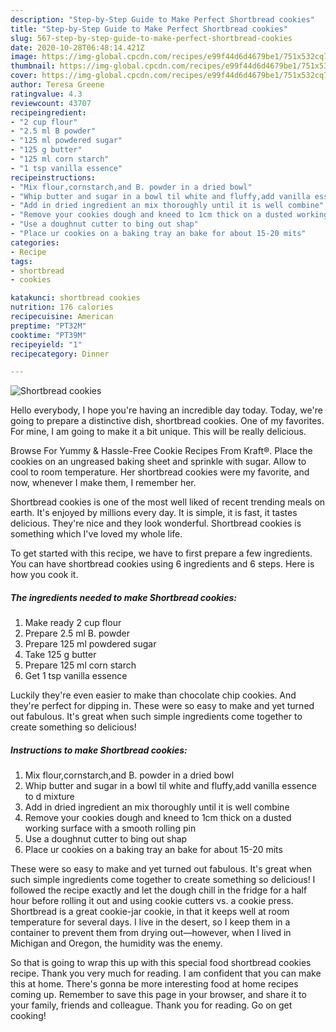 ```yaml
---
description: "Step-by-Step Guide to Make Perfect Shortbread cookies"
title: "Step-by-Step Guide to Make Perfect Shortbread cookies"
slug: 567-step-by-step-guide-to-make-perfect-shortbread-cookies
date: 2020-10-28T06:48:14.421Z
image: https://img-global.cpcdn.com/recipes/e99f44d6d4679be1/751x532cq70/shortbread-cookies-recipe-main-photo.jpg
thumbnail: https://img-global.cpcdn.com/recipes/e99f44d6d4679be1/751x532cq70/shortbread-cookies-recipe-main-photo.jpg
cover: https://img-global.cpcdn.com/recipes/e99f44d6d4679be1/751x532cq70/shortbread-cookies-recipe-main-photo.jpg
author: Teresa Greene
ratingvalue: 4.3
reviewcount: 43707
recipeingredient:
- "2 cup flour"
- "2.5 ml B powder"
- "125 ml powdered sugar"
- "125 g butter"
- "125 ml corn starch"
- "1 tsp vanilla essence"
recipeinstructions:
- "Mix flour,cornstarch,and B. powder in a dried bowl"
- "Whip butter and sugar in a bowl til white and fluffy,add vanilla essence to d mixture"
- "Add in dried ingredient an mix thoroughly until it is well combine"
- "Remove your cookies dough and kneed to 1cm thick on a dusted working surface with a smooth rolling pin"
- "Use a doughnut cutter to bing out shap"
- "Place ur cookies on a baking tray an bake for about 15-20 mits"
categories:
- Recipe
tags:
- shortbread
- cookies

katakunci: shortbread cookies 
nutrition: 176 calories
recipecuisine: American
preptime: "PT32M"
cooktime: "PT39M"
recipeyield: "1"
recipecategory: Dinner

---
```



![Shortbread cookies](https://img-global.cpcdn.com/recipes/e99f44d6d4679be1/751x532cq70/shortbread-cookies-recipe-main-photo.jpg)

Hello everybody, I hope you're having an incredible day today. Today, we're going to prepare a distinctive dish, shortbread cookies. One of my favorites. For mine, I am going to make it a bit unique. This will be really delicious.

Browse For Yummy &amp; Hassle-Free Cookie Recipes From Kraft®. Place the cookies on an ungreased baking sheet and sprinkle with sugar. Allow to cool to room temperature. Her shortbread cookies were my favorite, and now, whenever I make them, I remember her.

Shortbread cookies is one of the most well liked of recent trending meals on earth. It's enjoyed by millions every day. It is simple, it is fast, it tastes delicious. They're nice and they look wonderful. Shortbread cookies is something which I've loved my whole life.


To get started with this recipe, we have to first prepare a few ingredients. You can have shortbread cookies using 6 ingredients and 6 steps. Here is how you cook it.

<!--inarticleads1-->

##### The ingredients needed to make Shortbread cookies:

1. Make ready 2 cup flour
1. Prepare 2.5 ml B. powder
1. Prepare 125 ml powdered sugar
1. Take 125 g butter
1. Prepare 125 ml corn starch
1. Get 1 tsp vanilla essence


Luckily they&#39;re even easier to make than chocolate chip cookies. And they&#39;re perfect for dipping in. These were so easy to make and yet turned out fabulous. It&#39;s great when such simple ingredients come together to create something so delicious! 

<!--inarticleads2-->

##### Instructions to make Shortbread cookies:

1. Mix flour,cornstarch,and B. powder in a dried bowl
1. Whip butter and sugar in a bowl til white and fluffy,add vanilla essence to d mixture
1. Add in dried ingredient an mix thoroughly until it is well combine
1. Remove your cookies dough and kneed to 1cm thick on a dusted working surface with a smooth rolling pin
1. Use a doughnut cutter to bing out shap
1. Place ur cookies on a baking tray an bake for about 15-20 mits


These were so easy to make and yet turned out fabulous. It&#39;s great when such simple ingredients come together to create something so delicious! I followed the recipe exactly and let the dough chill in the fridge for a half hour before rolling it out and using cookie cutters vs. a cookie press. Shortbread is a great cookie-jar cookie, in that it keeps well at room temperature for several days. I live in the desert, so I keep them in a container to prevent them from drying out—however, when I lived in Michigan and Oregon, the humidity was the enemy. 

So that is going to wrap this up with this special food shortbread cookies recipe. Thank you very much for reading. I am confident that you can make this at home. There's gonna be more interesting food at home recipes coming up. Remember to save this page in your browser, and share it to your family, friends and colleague. Thank you for reading. Go on get cooking!
